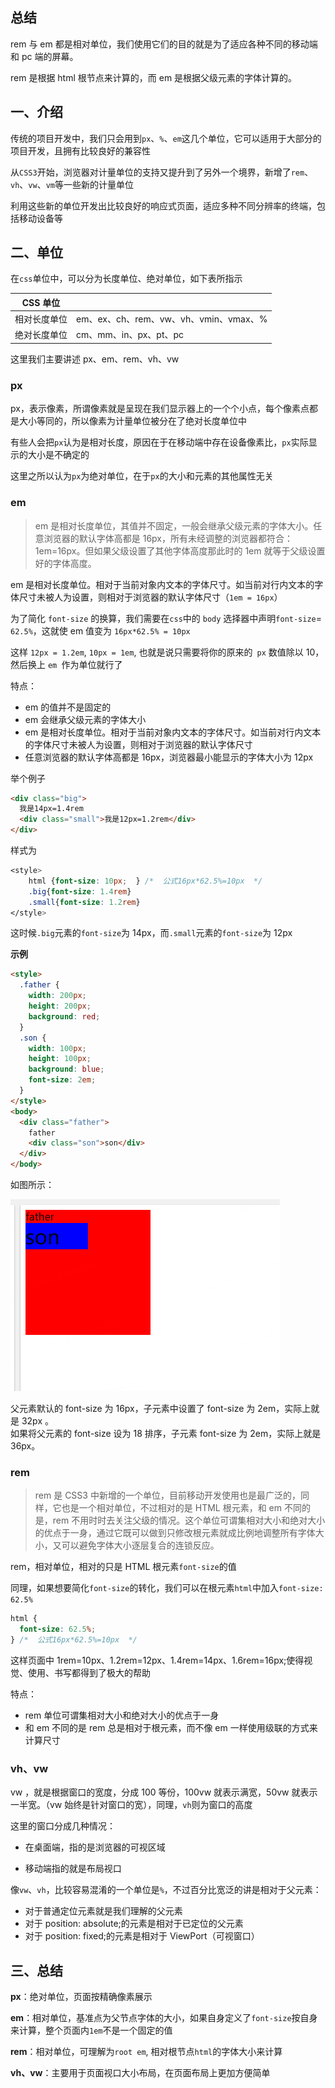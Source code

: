 ## 总结

rem 与 em 都是相对单位，我们使用它们的目的就是为了适应各种不同的移动端和 pc 端的屏幕。

rem 是根据 html 根节点来计算的，而 em 是根据父级元素的字体计算的。

## 一、介绍

传统的项目开发中，我们只会用到`px`、`%`、`em`这几个单位，它可以适用于大部分的项目开发，且拥有比较良好的兼容性

从`CSS3`开始，浏览器对计量单位的支持又提升到了另外一个境界，新增了`rem`、`vh`、`vw`、`vm`等一些新的计量单位

利用这些新的单位开发出比较良好的响应式页面，适应多种不同分辨率的终端，包括移动设备等

## 二、单位

在`css`单位中，可以分为长度单位、绝对单位，如下表所指示

| CSS 单位     |                                        |
| ------------ | -------------------------------------- |
| 相对长度单位 | em、ex、ch、rem、vw、vh、vmin、vmax、% |
| 绝对长度单位 | cm、mm、in、px、pt、pc                 |

这里我们主要讲述 px、em、rem、vh、vw

### px

px，表示像素，所谓像素就是呈现在我们显示器上的一个个小点，每个像素点都是大小等同的，所以像素为计量单位被分在了绝对长度单位中

有些人会把`px`认为是相对长度，原因在于在移动端中存在设备像素比，`px`实际显示的大小是不确定的

这里之所以认为`px`为绝对单位，在于`px`的大小和元素的其他属性无关

### em

> em 是相对长度单位，其值并不固定，一般会继承父级元素的字体大小。任意浏览器的默认字体高都是 16px，所有未经调整的浏览器都符合： 1em=16px。但如果父级设置了其他字体高度那此时的 1em 就等于父级设置好的字体高度。

em 是相对长度单位。相对于当前对象内文本的字体尺寸。如当前对行内文本的字体尺寸未被人为设置，则相对于浏览器的默认字体尺寸（`1em = 16px`）

为了简化 `font-size` 的换算，我们需要在`css`中的 `body` 选择器中声明`font-size`= `62.5%`，这就使 em 值变为 `16px*62.5% = 10px`

这样 `12px = 1.2em`, `10px = 1em`, 也就是说只需要将你的原来的` px` 数值除以 10，然后换上 `em `作为单位就行了

特点：

- em 的值并不是固定的
- em 会继承父级元素的字体大小
- em 是相对长度单位。相对于当前对象内文本的字体尺寸。如当前对行内文本的字体尺寸未被人为设置，则相对于浏览器的默认字体尺寸
- 任意浏览器的默认字体高都是 16px，浏览器最小能显示的字体大小为 12px

举个例子

```html
<div class="big">
  我是14px=1.4rem
  <div class="small">我是12px=1.2rem</div>
</div>
```

样式为

```css
<style>
    html {font-size: 10px;  } /*  公式16px*62.5%=10px  */
    .big{font-size: 1.4rem}
    .small{font-size: 1.2rem}
</style>
```

这时候`.big`元素的`font-size`为 14px，而`.small`元素的`font-size`为 12px

**示例**

```html
<style>
  .father {
    width: 200px;
    height: 200px;
    background: red;
  }
  .son {
    width: 100px;
    height: 100px;
    background: blue;
    font-size: 2em;
  }
</style>
<body>
  <div class="father">
    father
    <div class="son">son</div>
  </div>
</body>
```

如图所示：

![](../../static/img/css1.png)

父元素默认的 font-size 为 16px，子元素中设置了 font-size 为 2em，实际上就是 32px 。  
如果将父元素的 font-size 设为 18 排序，子元素 font-size 为 2em，实际上就是 36px。

### rem

> rem 是 CSS3 中新增的一个单位，目前移动开发使用也是最广泛的，同样，它也是一个相对单位，不过相对的是 HTML 根元素，和 em 不同的是，rem 不用时时去关注父级的情况。这个单位可谓集相对大小和绝对大小的优点于一身，通过它既可以做到只修改根元素就成比例地调整所有字体大小，又可以避免字体大小逐层复合的连锁反应。

rem，相对单位，相对的只是 HTML 根元素`font-size`的值

同理，如果想要简化`font-size`的转化，我们可以在根元素`html`中加入`font-size: 62.5%`

```css
html {
  font-size: 62.5%;
} /*  公式16px*62.5%=10px  */
```

这样页面中 1rem=10px、1.2rem=12px、1.4rem=14px、1.6rem=16px;使得视觉、使用、书写都得到了极大的帮助

特点：

- rem 单位可谓集相对大小和绝对大小的优点于一身
- 和 em 不同的是 rem 总是相对于根元素，而不像 em 一样使用级联的方式来计算尺寸

### vh、vw

vw ，就是根据窗口的宽度，分成 100 等份，100vw 就表示满宽，50vw 就表示一半宽。（vw 始终是针对窗口的宽），同理，`vh`则为窗口的高度

这里的窗口分成几种情况：

- 在桌面端，指的是浏览器的可视区域

- 移动端指的就是布局视口

像`vw`、`vh`，比较容易混淆的一个单位是`%`，不过百分比宽泛的讲是相对于父元素：

- 对于普通定位元素就是我们理解的父元素
- 对于 position: absolute;的元素是相对于已定位的父元素
- 对于 position: fixed;的元素是相对于 ViewPort（可视窗口）

## 三、总结

**px**：绝对单位，页面按精确像素展示

**em**：相对单位，基准点为父节点字体的大小，如果自身定义了`font-size`按自身来计算，整个页面内`1em`不是一个固定的值

**rem**：相对单位，可理解为`root em`, 相对根节点`html`的字体大小来计算

**vh、vw**：主要用于页面视口大小布局，在页面布局上更加方便简单
